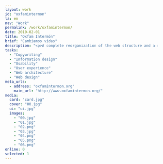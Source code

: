 ```yaml
---
layout: work
id: "oxfamintermon"
la: en
nav: "Work"
permalink: /work/oxfamintermon/
date: 2010-02-01
title: "Oxfam Intermón"
brief: "Cambiamos vidas"
description: "<p>A complete reorganization of the web structure and a redesign improve the access to information, the emergency warnings and the donations system.</p>"
tasks:
  - "Copywriting"
  - "Information design"
  - "Usability"
  - "User experience"
  - "Web architecture"
  - "Web design"
meta_urls:
  - address: "oxfamintermon.org"
    main_url: "http://www.oxfamintermon.org/"
media:
  card: "card.jpg"
  cover: "00.jpg"
  ui: "ui.jpg"
  images:
    - "00.jpg"
    - "01.jpg"
    - "02.png"
    - "03.jpg"
    - "04.png"
    - "05.png"
    - "06.png"
online: 0
selected: 1
---
```

